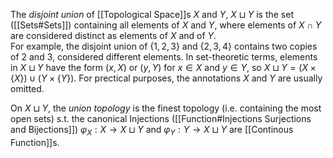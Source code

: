 The *disjoint union* of [[Topological Space]]s $X$ and $Y$, $X \sqcup Y$ is the set ([[Sets#Sets]]) containing all elements of $X$ and $Y$, where elements of $X\cap Y$ are considered distinct as elements of $X$ and of $Y$.  
For example, the disjoint union of $\{1,2,3\}$ and $\{2,3,4\}$ contains two copies of $2$ and $3$, considered different elements.
In set-theoretic terms, elements in $X\sqcup Y$ have the form $(x,X)$ or $(y,Y)$ for $x\in X$ and $y\in Y$, so $X\sqcup Y = (X\times \{X\} )\cup (Y\times \{Y\})$. For prectical purposes, the annotations $X$ and $Y$ are usually omitted.

On $X\sqcup  Y$, the *union topology* is the finest topology (i.e. containing the most open sets) s.t. the canonical Injections ([[Function#Injections Surjections and Bijections]]) $\varphi_X: X \rightarrow X\sqcup Y$ and $\varphi_Y : Y\rightarrow X\sqcup Y$ are [[Continous Function]]s. 